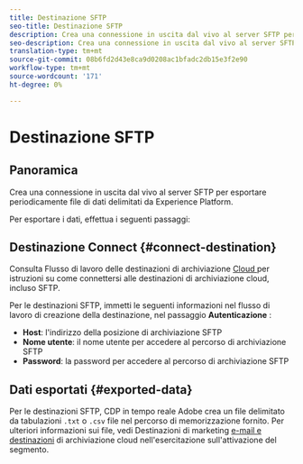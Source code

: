 ```yaml
---
title: Destinazione SFTP
seo-title: Destinazione SFTP
description: Crea una connessione in uscita dal vivo al server SFTP per esportare periodicamente file di dati delimitati da  Experience Platform.
seo-description: Crea una connessione in uscita dal vivo al server SFTP per esportare periodicamente file di dati delimitati da  Experience Platform.
translation-type: tm+mt
source-git-commit: 08b6fd2d43e8ca9d0208ac1bfadc2db15e3f2e90
workflow-type: tm+mt
source-wordcount: '171'
ht-degree: 0%

---
```



# Destinazione SFTP

## Panoramica

Crea una connessione in uscita dal vivo al server SFTP per esportare periodicamente file di dati delimitati da  Experience Platform.

Per esportare i dati, effettua i seguenti passaggi:

## Destinazione Connect {#connect-destination}

Consulta Flusso di lavoro delle destinazioni di archiviazione [Cloud ](/help/rtcdp/destinations/cloud-storage-destinations-workflow.md)per istruzioni su come connettersi alle destinazioni di archiviazione cloud, incluso SFTP.

Per le destinazioni SFTP, immetti le seguenti informazioni nel flusso di lavoro di creazione della destinazione, nel passaggio **Autenticazione** :

* **Host**: l&#39;indirizzo della posizione di archiviazione SFTP
* **Nome utente**: il nome utente per accedere al percorso di archiviazione SFTP
* **Password**: la password per accedere al percorso di archiviazione SFTP

## Dati esportati {#exported-data}

Per le destinazioni SFTP,  CDP in tempo reale Adobe crea un file delimitato da tabulazioni `.txt` o `.csv` file nel percorso di memorizzazione fornito. Per ulteriori informazioni sui file, vedi Destinazioni di marketing [e-mail e destinazioni](/help/rtcdp/destinations/activate-destinations.md#esp-and-cloud-storage) di archiviazione cloud nell&#39;esercitazione sull&#39;attivazione del segmento.